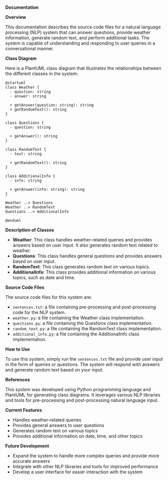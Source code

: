 **Documentation**

**Overview**

This documentation describes the source code files for a natural language processing (NLP) system that can answer questions, provide weather information, generate random text, and perform additional tasks. The system is capable of understanding and responding to user queries in a conversational manner.

**Class Diagram**

Here is a PlantUML class diagram that illustrates the relationships between the different classes in the system:
```plantuml
@startuml
class Weather {
  - question: string
  - answer: string

  + getAnswer(question: string): string
  + getRandomText(): string
}

class Questions {
  - question: string

  + getAnswer(): string
}

class RandomText {
  - text: string

  + getRandomText(): string
}

class AdditionalInfo {
  - info: string

  + getAnswer(info: string): string
}

Weather ..> Questions
Weather ..> RandomText
Questions ..> AdditionalInfo

@enduml
```
**Description of Classes**

* **Weather**: This class handles weather-related queries and provides answers based on user input. It also generates random text related to weather.
* **Questions**: This class handles general questions and provides answers based on user input.
* **RandomText**: This class generates random text on various topics.
* **AdditionalInfo**: This class provides additional information on various topics, such as date and time.

**Source Code Files**

The source code files for this system are:

* `sentences.txt`: a file containing pre-processing and post-processing code for the NLP system.
* `weather.py`: a file containing the Weather class implementation.
* `questions.py`: a file containing the Questions class implementation.
* `random_text.py`: a file containing the RandomText class implementation.
* `additional_info.py`: a file containing the AdditionalInfo class implementation.

**How to Use**

To use this system, simply run the `sentences.txt` file and provide user input in the form of queries or questions. The system will respond with answers and generate random text based on your input.

**References**

This system was developed using Python programming language and PlantUML for generating class diagrams. It leverages various NLP libraries and tools for pre-processing and post-processing natural language input.

**Current Features**

* Handles weather-related queries
* Provides general answers to user questions
* Generates random text on various topics
* Provides additional information on date, time, and other topics

**Future Development**

* Expand the system to handle more complex queries and provide more accurate answers
* Integrate with other NLP libraries and tools for improved performance
* Develop a user interface for easier interaction with the system